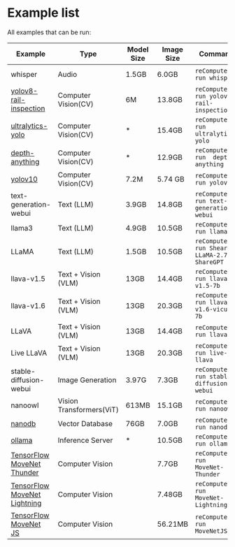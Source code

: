 # Example list

All examples that can be run:

| Example                                          | Type                     | Model Size | Image Size | Command                                      | Device   |
| ------------------------------------------------ | ------------------------ | ---------- | ---------- | -------------------------------------------- | -------- |
| whisper                                          | Audio                    | 1.5GB      | 6.0GB      | `reComputer run whisper`                     | USB-CAM* |
| [yolov8-rail-inspection](/reComputer/scripts/yolov8-rail-inspection/readme.md) |Computer Vision(CV) | 6M | 13.8GB  | `reComputer run yolov8-rail-inspection`  |  | 
| [ultralytics-yolo](/reComputer/scripts/ultralytics-yolo/README.md) |Computer Vision(CV) | * | 15.4GB  | `reComputer run  ultralytics-yolo`  | |
| [depth-anything](/reComputer/scripts/depth-anything/README.md) |Computer Vision(CV) | * | 12.9GB  | `reComputer run  depth-anything`  |  | 
| [yolov10](/reComputer/scripts/yolov10/README.md)     | Computer Vision(CV)         | 7.2M               | 5.74 GB     | `reComputer run yolov10`                 | | 
| text-generation-webui                            | Text (LLM)               | 3.9GB      | 14.8GB     | `reComputer run text-generation-webui`       |          |
| llama3                                           | Text (LLM)               | 4.9GB      | 10.5GB     | `reComputer run llama3`                      |          |
LLaMA                                            | Text (LLM)               | 1.5GB      | 10.5GB     | `reComputer run Sheared-LLaMA-2.7B-ShareGPT` |          |
| llava-v1.5                                       | Text + Vision (VLM)      | 13GB       | 14.4GB     | `reComputer run llava-v1.5-7b`               |          |
| llava-v1.6                                       | Text + Vision (VLM)      | 13GB       | 20.3GB     | `reComputer run llava-v1.6-vicuna-7b`        |          |
| LLaVA                                            | Text + Vision (VLM)      | 13GB       | 14.4GB     | `reComputer run llava`                       |          |
| Live LLaVA                                       | Text + Vision (VLM)      | 13GB       | 20.3GB     | `reComputer run live-llava`                  | USB-CAM* |
| stable-diffusion-webui                           | Image Generation         | 3.97G      | 7.3GB      | `reComputer run stable-diffusion-webui`      |          |
| nanoowl                                          | Vision Transformers(ViT) | 613MB      | 15.1GB     | `reComputer run nanoowl`                     | USB-CAM* |
| [nanodb](../reComputer/scripts/nanodb/readme.md) | Vector Database          | 76GB       | 7.0GB      | `reComputer run nanodb`                      |          |
| [ollama](https://github.com/ollama/ollama)       | Inference Server         | *          | 10.5GB     | `reComputer run ollama`                      |          |
| [TensorFlow MoveNet Thunder](/reComputer/scripts/MoveNet-Thunder/readme.md) |Computer Vision |  | 7.7GB  | `reComputer run  MoveNet-Thunder`  | USB-CAM*
| [TensorFlow MoveNet Lightning](/reComputer/scripts/MoveNet-Lightning/readme.md) |Computer Vision |  | 7.48GB  | `reComputer run  MoveNet-Lightning`  | USB-CAM*
| [TensorFlow MoveNet JS](/reComputer/scripts/MoveNetJS/readme.md) |Computer Vision |  | 56.21MB  | `reComputer run  MoveNetJS`  | USB-CAM*


